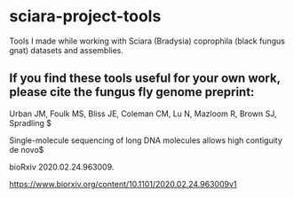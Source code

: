 # sciara-project-tools
Tools I made while working with Sciara (Bradysia) coprophila (black fungus gnat) datasets and assemblies.



If you find these tools useful for your own work, please cite the fungus fly genome preprint:
-------------------------------------------------------
Urban JM, Foulk MS, Bliss JE, Coleman CM, Lu N, Mazloom R, Brown SJ, Spradling $

Single-molecule sequencing of long DNA molecules allows high contiguity de novo$

bioRxiv 2020.02.24.963009.

https://www.biorxiv.org/content/10.1101/2020.02.24.963009v1


